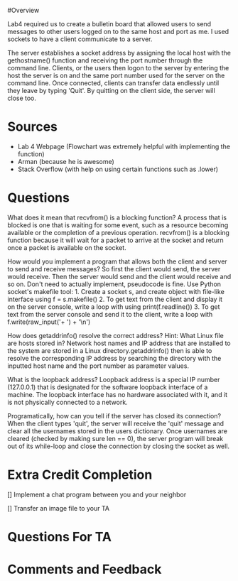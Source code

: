 #Overview

Lab4 required us to create a bulletin board that allowed users to send messages to other users logged on to the
same host and port as me. I used sockets to have a client communicate to a server. 

The server establishes a socket address by assigning the local host with the gethostname() function and receiving
the port number through the command line. Clients, or the users then logon to the server by entering the host the 
server is on and the same port number used for the server on the command line. Once connected, clients can transfer 
data endlessly until they leave by typing 'Quit'. By quitting on the client side, the server will close too.

# Sources

- Lab 4 Webpage (Flowchart was extremely helpful with implementing the function)
- Arman (because he is awesome)
- Stack Overflow (with help on using certain functions such as .lower)

# Questions

What does it mean that recvfrom() is a blocking function?
A process that is blocked is one that is waiting for some event, such as a resource becoming available or the 
completion of a previous operation. recvfrom() is a blocking function because it will wait for a packet to arrive
at the socket and return once a packet is available on the socket.

How would you implement a program that allows both the client and server to send and receive messages? 
So first the client would send, the server would receive. Then the server would send and the client would receive
and so on. Don't need to actually implement, pseudocode is fine.
Use Python socket's makefile tool:
    1. Create a socket s, and create object with file-like interface using f = s.makefile() 
    2. To get text from the client and display it on the server console, write a loop with using print(f.readline())
    3. To get text from the server console and send it to the client, write a loop with f.write(raw_input('+ ') + '\n')

How does getaddrinfo() resolve the correct address? Hint: What Linux file are hosts stored in?
Network host names and IP address that are installed to the system are stored in a Linux directory.getaddrinfo()
then is able to resolve the corresponding IP address by searching the directory with the inputted
host name and the port number as parameter values.

What is the loopback address?
Loopback address is a special IP number (127.0.0.1) that is designated for the software loopback interface of a
machine. The loopback interface has no hardware associated with it, and it is not physically connected to a
network.

Programatically, how can you tell if the server has closed its connection?
When the client types 'quit', the server will receive the 'quit' message and clear all the usernames stored in the 
users dictionary. Once usernames are cleared (checked by making sure len == 0), the server program will break out
of its while-loop and close the connection by closing the socket as well. 


# Extra Credit Completion

[] Implement a chat program between you and your neighbor

[] Transfer an image file to your TA

# Questions For TA


# Comments and Feedback


